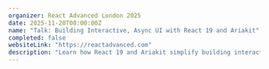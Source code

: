 ```yaml
---
organizer: React Advanced London 2025
date: 2025-11-28T08:00:00Z
name: "Talk: Building Interactive, Async UI with React 19 and Ariakit"
completed: false
websiteLink: "https://reactadvanced.com"
description: "Learn how React 19 and Ariakit simplify building interactive, accessible UI components. This session covers handling async operations, managing loading states, and streamlining data fetching with React Server Components in Next.js. Walk away with practical strategies for creating smooth, reliable user experiences with less boilerplate."
---
```

